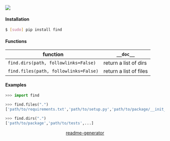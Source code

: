 <!--
https://pypi.org/project/readme-generator/
-->

[![](https://img.shields.io/pypi/pyversions/find.svg?longCache=True)](https://pypi.org/project/find/)

#### Installation
```bash
$ [sudo] pip install find
```

#### Functions
function|`__doc__`
-|-
`find.dirs(path, followlinks=False)` |return a list of dirs
`find.files(path, followlinks=False)` |return a list of files

#### Examples
```python
>>> import find

>>> find.files(".")
['path/to/requirements.txt','path/to/setup.py','path/to/package/__init_.py',...]

>>> find.dirs(".")
['path/to/package','path/to/tests',...]
```

<p align="center">
    <a href="https://pypi.org/project/readme-generator/">readme-generator</a>
</p>